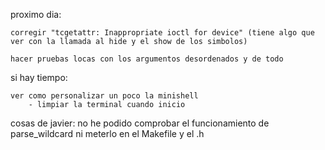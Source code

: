 proximo dia:

	corregir "tcgetattr: Inappropriate ioctl for device" (tiene algo que ver con la llamada al hide y el show de los simbolos)

	hacer pruebas locas con los argumentos desordenados y de todo
	


si hay tiempo:

	ver como personalizar un poco la minishell
		- limpiar la terminal cuando inicio
		


cosas de javier:
	no he podido comprobar el funcionamiento de  parse_wildcard ni meterlo en el Makefile y el .h
